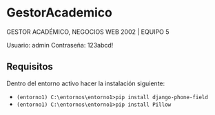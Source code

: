 # GestorAcademico
GESTOR ACADÉMICO, NEGOCIOS WEB 2002 | EQUIPO 5

Usuario: admin
Contraseña: 123abcd!

## Requisitos
Dentro del entorno activo hacer la instalación siguiente:
- ```(entorno1) C:\entornos\entorno1>pip install django-phone-field```
- ```(entorno1) C:\entornos\entorno1>pip install Pillow```

